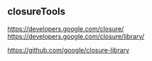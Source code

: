 ## closureTools
https://developers.google.com/closure/
https://developers.google.com/closure/library/

https://github.com/google/closure-library

